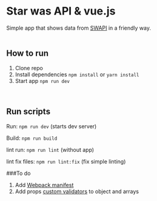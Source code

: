 # Star was API & vue.js
Simple app that shows data from [SWAPI](https://swapi.co/) in a friendly way.
<br />
<br />

## How to run
1. Clone repo
2. Install dependencies `npm install` or `yarn install`
3. Start app `npm run dev`
<br />

 
## Run scripts
Run: `npm run dev` (starts dev server)

Build: `npm run build`

lint run: `npm run lint` (without app)

lint fix files:  `npm run lint:fix` (fix simple linting)
<br />

###To do
1. Add [Webpack manifest](https://www.npmjs.com/package/webpack-assets-manifest)
2. Add props [custom validators](https://vuejs.org/v2/guide/components-props.html#Prop-Validation) to object and arrays
<br />
